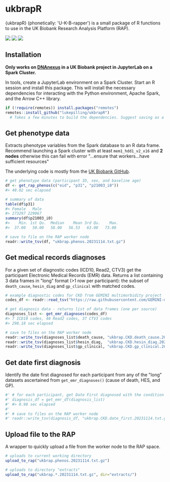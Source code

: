 # ukbrapR
{ukbrapR} (phonetically: 'U-K-B-rapper') is a small package of R functions to use in the UK Biobank Research Analysis Platform (RAP).

<!-- badges: start -->
[![](https://img.shields.io/badge/version-0.0.2-informational.svg)](https://github.com/lukepilling/ukbrapR)
[![](https://img.shields.io/github/last-commit/lukepilling/ukbrapR.svg)](https://github.com/lukepilling/ukbrapR/commits/master)
[![](https://img.shields.io/badge/lifecycle-experimental-orange)](https://www.tidyverse.org/lifecycle/#experimental)
<!-- badges: end -->

## Installation

**Only works on [DNAnexus](https://ukbiobank.dnanexus.com) in a UK Biobank project in JupyterLab on a Spark Cluster.**

In tools, create a JupyterLab environment on a Spark Cluster. Start an R session and install this package. This will install the necessary dependencies for interacting with the Python environment, Apache Spark, and the Arrow C++ library.

```r
if (!require(remotes)) install.packages("remotes")
remotes::install_github("lukepilling/ukbrapR")
  # Takes a few minutes to build the dependencies. Suggest saving as a snapshot.
```

## Get phenotype data

Extracts phenotype variables from the Spark database to an R data frame. Recommend launching a Spark cluster with at least `mem1_hdd1_v2_x16` and **2 nodes** otherwise this can fail with error "...ensure that workers...have sufficient resources"

The underlying code is mostly from the [UK Biobank GitHub](https://github.com/UK-Biobank/UKB-RAP-Notebooks/blob/main/NBs_Prelim/105_export_participant_data_to_r.ipynb). 

```r
# get phenotype data (participant ID, sex, and baseline age)
df <- get_rap_phenos(c("eid", "p31", "p21003_i0"))
#> 48.02 sec elapsed

# summary of data
table(df$p31)
#> Female   Male 
#> 273297 229067
summary(df$p21003_i0)
#>    Min. 1st Qu.  Median    Mean 3rd Qu.    Max. 
#>  37.00   50.00   58.00   56.53   63.00   73.00 

# save to file on the RAP worker node
readr::write_tsv(df, "ukbrap.phenos.20231114.txt.gz")
```

## Get medical records diagnoses

For a given set of diagnostic codes (ICD10, Read2, CTV3) get the participant Electronic Medical Records (EMR) data. Returns a list containing 3 data frames in "long" format (>1 row per participant): the subset of `death_cause`, `hesin_diag` and `gp_clinical` with matched codes.

```r
# example diagnostic codes for CKD from GEMINI multimorbidity project
codes_df <- readr::read_tsv("https://raw.githubusercontent.com/GEMINI-multimorbidity/diagnostic_codes/main/codelists/CKD.txt")

# get diagnosis data - returns list of data frames (one per source)
diagnoses_list <- get_emr_diagnoses(codes_df)
#> 7 ICD10 codes, 40 Read2 codes, 37 CTV3 codes 
#> 298.18 sec elapsed

# save to files on the RAP worker node
readr::write_tsv(diagnoses_list$death_cause, "ukbrap.CKD.death_cause.20231114.txt.gz")
readr::write_tsv(diagnoses_list$hesin_diag,  "ukbrap.CKD.hesin_diag.20231114.txt.gz")
readr::write_tsv(diagnoses_list$gp_clinical, "ukbrap.CKD.gp_clinical.20231114.txt.gz")
```

## Get date first diagnosis

Identify the date first diagnosed for each participant from any of the "long" datasets ascertained from `get_emr_diagnoses()` (cause of death, HES, and GP).

```r
#' # for each participant, get Date First diagnosed with the condition
#' diagnosis_df = get_emr_df(diagnosis_list)
#' #> 0.98 sec elapsed
#'
#' # save to files on the RAP worker node
#' readr::write_tsv(diagnosis_df, "ukbrap.CKD.date_first.20231114.txt.gz")
```

## Upload file to the RAP

A wrapper to quickly upload a file from the worker node to the RAP space.

```r
# uploads to current working directory
upload_to_rap("ukbrap.phenos.20231114.txt.gz")

# uploads to directory "extracts"
upload_to_rap("ukbrap.*.20231114.txt.gz", dir="extracts/")
```



